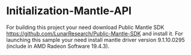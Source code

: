 # Initialization-Mantle-API

For building this project your need download Public Mantle SDK https://github.com/LunarResearch/Public-Mantle-SDK and install it.
For launching this sample your need install mantle driver version 9.1.10.0295 (include in AMD Radeon Software 19.4.3).
